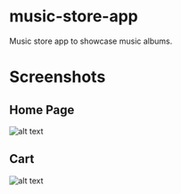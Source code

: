 # music-store-app
Music store app to showcase music albums.

# Screenshots
## Home Page
![alt text](./assets/home.PNG)

## Cart
![alt text](./assets/Cart.PNG)
